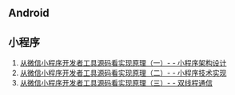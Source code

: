 


## Android


## 小程序
1. [从微信小程序开发者工具源码看实现原理（一）- - 小程序架构设计](https://www.cnblogs.com/wonyun/p/11168698.html)
2. [从微信小程序开发者工具源码看实现原理（二）- - 小程序技术实现](https://www.cnblogs.com/wonyun/p/11176762.html)
3. [从微信小程序开发者工具源码看实现原理（三）- - 双线程通信](https://www.cnblogs.com/wonyun/p/10997800.html)